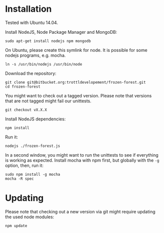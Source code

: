 Installation
============

Tested with Ubuntu 14.04.

Install NodeJS, Node Package Manager and MongoDB:

    sudo apt-get install nodejs npm mongodb

On Ubuntu, please create this symlink for node. It is possible for some nodejs programs, e.g. mocha.

    ln -s /usr/bin/nodejs /usr/bin/node

Download the repository:

    git clone git@bitbucket.org:trottldevelopement/frozen-forest.git
    cd frozen-forest
  
You might want to check out a tagged version. Please note that versions that are not tagged might fail our unittests.

    git checkout vX.X.X

Install NodeJS dependencies:

    npm install
  
Run it:

    nodejs ./frozen-forest.js
  
In a second window, you might want to run the unittests to see if everything is working as expected. Install mocha with
npm first, but globally with the `-g` option, then, run it:

    sudo npm install -g mocha
    mocha -R spec
  
Updating
========

Please note that checking out a new version via git might require updating the used node modules:

    npm update